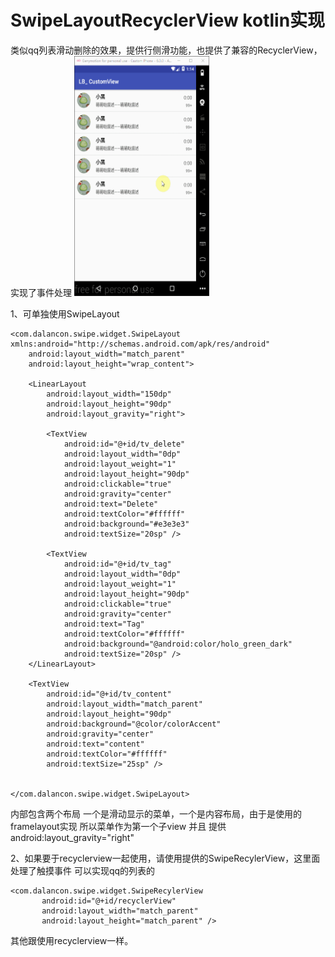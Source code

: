 # SwipeLayoutRecyclerView kotlin实现
类似qq列表滑动删除的效果，提供行侧滑功能，也提供了兼容的RecyclerView，实现了事件处理
<img src="https://github.com/dalancon/SwipeLayoutRecyclerView/blob/master/sceenshot.gif" alt="Sample"  width="216" height="384"/>


1、可单独使用SwipeLayout

```
<com.dalancon.swipe.widget.SwipeLayout xmlns:android="http://schemas.android.com/apk/res/android"
    android:layout_width="match_parent"
    android:layout_height="wrap_content">

    <LinearLayout
        android:layout_width="150dp"
        android:layout_height="90dp"
        android:layout_gravity="right">

        <TextView
            android:id="@+id/tv_delete"
            android:layout_width="0dp"
            android:layout_weight="1"
            android:layout_height="90dp"
            android:clickable="true"
            android:gravity="center"
            android:text="Delete"
            android:textColor="#ffffff"
            android:background="#e3e3e3"
            android:textSize="20sp" />

        <TextView
            android:id="@+id/tv_tag"
            android:layout_width="0dp"
            android:layout_weight="1"
            android:layout_height="90dp"
            android:clickable="true"
            android:gravity="center"
            android:text="Tag"
            android:textColor="#ffffff"
            android:background="@android:color/holo_green_dark"
            android:textSize="20sp" />
    </LinearLayout>

    <TextView
        android:id="@+id/tv_content"
        android:layout_width="match_parent"
        android:layout_height="90dp"
        android:background="@color/colorAccent"
        android:gravity="center"
        android:text="content"
        android:textColor="#ffffff"
        android:textSize="25sp" />


</com.dalancon.swipe.widget.SwipeLayout>
```
 
内部包含两个布局 一个是滑动显示的菜单，一个是内容布局，由于是使用的framelayout实现 所以菜单作为第一个子view 并且 提供android:layout_gravity="right"


2、如果要于recyclerview一起使用，请使用提供的SwipeRecylerView，这里面处理了触摸事件 可以实现qq的列表的
 ```
 <com.dalancon.swipe.widget.SwipeRecylerView
        android:id="@+id/recyclerView"
        android:layout_width="match_parent"
        android:layout_height="match_parent" />
 ```
其他跟使用recyclerview一样。








